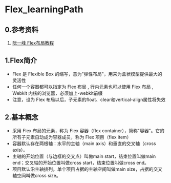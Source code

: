 # Flex_learningPath

## 0.参考资料

1. [阮一峰 Flex布局教程](http://www.ruanyifeng.com/blog/2015/07/flex-grammar.html)

## 1.Flex简介

* Flex 是 Flexible Box 的缩写，意为"弹性布局"，用来为盒状模型提供最大的灵活性
* 任何一个容器都可以指定为 Flex 布局 , 行内元素也可以使用 Flex 布局 , Webkit 内核的浏览器，必须加上-webkit前缀
* 注意，设为 Flex 布局以后，子元素的float、clear和vertical-align属性将失效

## 2.基本概念

* 采用 Flex 布局的元素，称为 Flex 容器（flex container），简称"容器"。它的所有子元素自动成为容器成员，称为 Flex 项目（flex item）
* 容器默认存在两根轴：水平的主轴（main axis）和垂直的交叉轴（cross axis）。
* 主轴的开始位置（与边框的交叉点）叫做main start，结束位置叫做main end；交叉轴的开始位置叫做cross start，结束位置叫做cross end。
* 项目默认沿主轴排列。单个项目占据的主轴空间叫做main size，占据的交叉轴空间叫做cross size。


